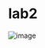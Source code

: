 # lab2

![image](https://github.com/ammitrevska/FlutterProjects/assets/94235179/9788fbf0-7bf6-432b-b96c-c2925f858be4)

